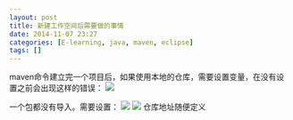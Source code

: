 ```yaml
---
layout: post
title: 新建工作空间后需要做的事情
date: 2014-11-07 23:27
categories: [E-learning, java, maven, eclipse]
tags: []
---
```

maven命令建立完一个项目后，如果使用本地的仓库，需要设置变量，在没有设置之前会出现这样的错误：
![](http://img.blog.csdn.net/20141107115734563?watermark/2/text/aHR0cDovL2Jsb2cuY3Nkbi5uZXQvc3VuaHV3aA==/font/5a6L5L2T/fontsize/400/fill/I0JBQkFCMA==/dissolve/70/gravity/Center)

一个包都没有导入。需要设置：
![](http://img.blog.csdn.net/20141107115844919?watermark/2/text/aHR0cDovL2Jsb2cuY3Nkbi5uZXQvc3VuaHV3aA==/font/5a6L5L2T/fontsize/400/fill/I0JBQkFCMA==/dissolve/70/gravity/Center)
![](http://img.blog.csdn.net/20141107115929535?watermark/2/text/aHR0cDovL2Jsb2cuY3Nkbi5uZXQvc3VuaHV3aA==/font/5a6L5L2T/fontsize/400/fill/I0JBQkFCMA==/dissolve/70/gravity/Center)
仓库地址随便定义

